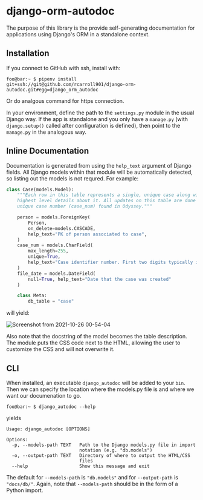 # django-orm-autodoc

The purpose of this library is the provide self-generating documentation for
applications using Django's ORM in a standalone context. 

## Installation

If you connect to GitHub with ssh, install with:

```console
foo@bar:~ $ pipenv install git+ssh://git@github.com/rcarroll901/django-orm-autodoc.git#egg=django_orm_autodoc
```

Or do analgous command for https connection.

In your environment, define the path to the `settings.py` module in the usual Django way. If the app is standalone and you only have a `manage.py` (with `django.setup()` called after configuration is defined), then point to the `manage.py` in the analogous way.

## Inline Documentation

Documentation is generated from using the `help_text` argument of Django fields. All Django models within that module will be automatically detected, so listing out the models is not requred. For example:

```python
class Case(models.Model):
    """Each row in this table represents a single, unique case along with the
    highest level details about it. All updates on this table are done via the
    unique case number (case_num) found in Odyssey."""

    person = models.ForeignKey(
        Person,
        on_delete=models.CASCADE,
        help_text="PK of person associated to case",
    )
    case_num = models.CharField(
        max_length=255,
        unique=True,
        help_text="Case identifier number. First two digits typically indicate the year the case was filed. Cases beginning with a letter are typically in Criminal Court as well as cases with IDs that have length > 10.",
    )
    file_date = models.DateField(
        null=True, help_text="Date that the case was created"
    )

    class Meta:
        db_table = "case"

```
 will yield:

![Screenshot from 2021-10-26 00-54-04](https://user-images.githubusercontent.com/47673958/138824403-bc16bafe-2edb-4690-876c-1e6b4436a87b.png)

Also note that the docstring of the model becomes the table description. The
module puts the CSS code next to the HTML, allowing the user to customize the
CSS and will not overwrite it.

## CLI

When installed, an executable `django_autodoc` will be added to your `bin`.
Then we can specify the location where the models.py file is and where we
want our documenation to go. 

```console
foo@bar:~ $ django_autodoc --help
```

yields

```text
Usage: django_autodoc [OPTIONS]

Options:
  -p, --models-path TEXT   Path to the Django models.py file in import 
                           notation (e.g. "db.models")
  -o, --output-path TEXT   Directory of where to output the HTML/CSS 
                           files
  --help                   Show this message and exit
```

The default for `--models-path` is `"db.models"` and for `--output-path` is `"docs/db/"`. Again, note that `--models-path` should be in the form of a Python import.